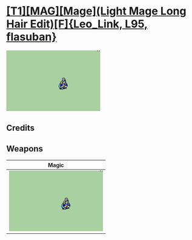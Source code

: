 # [\[T1\]\[MAG\]\[Mage\]\(Light Mage Long Hair Edit\)\[F\]{Leo_Link, L95, flasuban}](../%5BT1%5D%5BMAG%5D%5BMage%5D(Light%20Mage%20Long%20Hair%20Edit)%5BF%5D%7BLeo_Link,%20L95,%20flasuban%7D)

<img src="./6.%20Magic/Magic_000.png" alt="[T1][MAG][Mage](Light Mage Long Hair Edit)[F]{Leo_Link, L95, flasuban} standing" />

## Credits



## Weapons


|Magic |
|  :---: |
| <img alt="Magic animation" src="./6.%20Magic/Magic.gif" /> |
